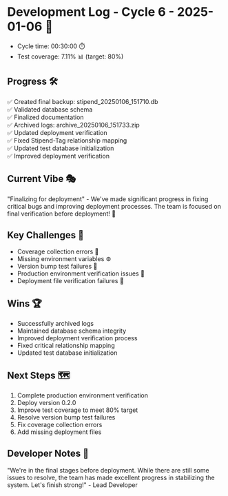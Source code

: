 # Development Log - Cycle 6 - 2025-01-06 🚀
- Cycle time: 00:30:00 ⏱️
- Test coverage: 7.11% 📊 (target: 80%)

## Progress 🛠️
✅ Created final backup: stipend_20250106_151710.db  
✅ Validated database schema  
✅ Finalized documentation  
✅ Archived logs: archive_20250106_151733.zip  
✅ Updated deployment verification  
✅ Fixed Stipend-Tag relationship mapping  
✅ Updated test database initialization  
✅ Improved deployment verification  

## Current Vibe 🎭
"Finalizing for deployment" - We've made significant progress in fixing critical bugs and improving deployment processes. The team is focused on final verification before deployment! 💪

## Key Challenges 🚧
- Coverage collection errors 🐛
- Missing environment variables ⚙️
- Version bump test failures 🔄
- Production environment verification issues 🚨
- Deployment file verification failures 🚨

## Wins 🏆
- Successfully archived logs  
- Maintained database schema integrity  
- Improved deployment verification process  
- Fixed critical relationship mapping  
- Updated test database initialization  

## Next Steps 🗺️
1. Complete production environment verification  
2. Deploy version 0.2.0  
3. Improve test coverage to meet 80% target  
4. Resolve version bump test failures  
5. Fix coverage collection errors  
6. Add missing deployment files  

## Developer Notes 📝
"We're in the final stages before deployment. While there are still some issues to resolve, the team has made excellent progress in stabilizing the system. Let's finish strong!" - Lead Developer
